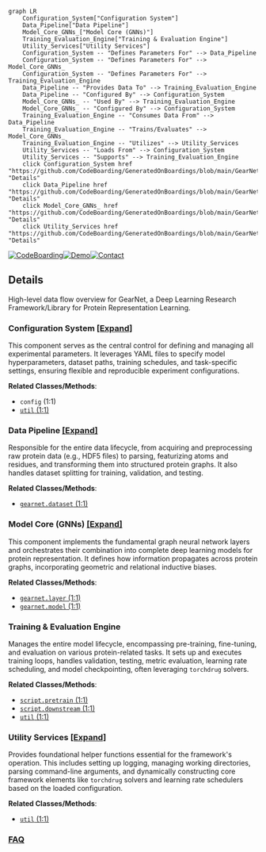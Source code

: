 ```mermaid
graph LR
    Configuration_System["Configuration System"]
    Data_Pipeline["Data Pipeline"]
    Model_Core_GNNs_["Model Core (GNNs)"]
    Training_Evaluation_Engine["Training & Evaluation Engine"]
    Utility_Services["Utility Services"]
    Configuration_System -- "Defines Parameters For" --> Data_Pipeline
    Configuration_System -- "Defines Parameters For" --> Model_Core_GNNs_
    Configuration_System -- "Defines Parameters For" --> Training_Evaluation_Engine
    Data_Pipeline -- "Provides Data To" --> Training_Evaluation_Engine
    Data_Pipeline -- "Configured By" --> Configuration_System
    Model_Core_GNNs_ -- "Used By" --> Training_Evaluation_Engine
    Model_Core_GNNs_ -- "Configured By" --> Configuration_System
    Training_Evaluation_Engine -- "Consumes Data From" --> Data_Pipeline
    Training_Evaluation_Engine -- "Trains/Evaluates" --> Model_Core_GNNs_
    Training_Evaluation_Engine -- "Utilizes" --> Utility_Services
    Utility_Services -- "Loads From" --> Configuration_System
    Utility_Services -- "Supports" --> Training_Evaluation_Engine
    click Configuration_System href "https://github.com/CodeBoarding/GeneratedOnBoardings/blob/main/GearNet/Configuration_System.md" "Details"
    click Data_Pipeline href "https://github.com/CodeBoarding/GeneratedOnBoardings/blob/main/GearNet/Data_Pipeline.md" "Details"
    click Model_Core_GNNs_ href "https://github.com/CodeBoarding/GeneratedOnBoardings/blob/main/GearNet/Model_Core_GNNs_.md" "Details"
    click Utility_Services href "https://github.com/CodeBoarding/GeneratedOnBoardings/blob/main/GearNet/Utility_Services.md" "Details"
```

[![CodeBoarding](https://img.shields.io/badge/Generated%20by-CodeBoarding-9cf?style=flat-square)](https://github.com/CodeBoarding/GeneratedOnBoardings)[![Demo](https://img.shields.io/badge/Try%20our-Demo-blue?style=flat-square)](https://www.codeboarding.org/demo)[![Contact](https://img.shields.io/badge/Contact%20us%20-%20contact@codeboarding.org-lightgrey?style=flat-square)](mailto:contact@codeboarding.org)

## Details

High-level data flow overview for GearNet, a Deep Learning Research Framework/Library for Protein Representation Learning.

### Configuration System [[Expand]](./Configuration_System.md)
This component serves as the central control for defining and managing all experimental parameters. It leverages YAML files to specify model hyperparameters, dataset paths, training schedules, and task-specific settings, ensuring flexible and reproducible experiment configurations.


**Related Classes/Methods**:

- `config` (1:1)
- <a href="https://github.com/DeepGraphLearning/GearNet/blob/main/util.py#L1-L1" target="_blank" rel="noopener noreferrer">`util` (1:1)</a>


### Data Pipeline [[Expand]](./Data_Pipeline.md)
Responsible for the entire data lifecycle, from acquiring and preprocessing raw protein data (e.g., HDF5 files) to parsing, featurizing atoms and residues, and transforming them into structured protein graphs. It also handles dataset splitting for training, validation, and testing.


**Related Classes/Methods**:

- <a href="https://github.com/DeepGraphLearning/GearNet/blob/main/gearnet/dataset.py#L1-L1" target="_blank" rel="noopener noreferrer">`gearnet.dataset` (1:1)</a>


### Model Core (GNNs) [[Expand]](./Model_Core_GNNs_.md)
This component implements the fundamental graph neural network layers and orchestrates their combination into complete deep learning models for protein representation. It defines how information propagates across protein graphs, incorporating geometric and relational inductive biases.


**Related Classes/Methods**:

- <a href="https://github.com/DeepGraphLearning/GearNet/blob/main/gearnet/layer.py#L1-L1" target="_blank" rel="noopener noreferrer">`gearnet.layer` (1:1)</a>
- <a href="https://github.com/DeepGraphLearning/GearNet/blob/main/gearnet/model.py#L1-L1" target="_blank" rel="noopener noreferrer">`gearnet.model` (1:1)</a>


### Training & Evaluation Engine
Manages the entire model lifecycle, encompassing pre-training, fine-tuning, and evaluation on various protein-related tasks. It sets up and executes training loops, handles validation, testing, metric evaluation, learning rate scheduling, and model checkpointing, often leveraging `torchdrug` solvers.


**Related Classes/Methods**:

- <a href="https://github.com/DeepGraphLearning/GearNet/blob/main/script/pretrain.py#L1-L1" target="_blank" rel="noopener noreferrer">`script.pretrain` (1:1)</a>
- <a href="https://github.com/DeepGraphLearning/GearNet/blob/main/script/downstream.py#L1-L1" target="_blank" rel="noopener noreferrer">`script.downstream` (1:1)</a>
- <a href="https://github.com/DeepGraphLearning/GearNet/blob/main/util.py#L1-L1" target="_blank" rel="noopener noreferrer">`util` (1:1)</a>


### Utility Services [[Expand]](./Utility_Services.md)
Provides foundational helper functions essential for the framework's operation. This includes setting up logging, managing working directories, parsing command-line arguments, and dynamically constructing core framework elements like `torchdrug` solvers and learning rate schedulers based on the loaded configuration.


**Related Classes/Methods**:

- <a href="https://github.com/DeepGraphLearning/GearNet/blob/main/util.py#L1-L1" target="_blank" rel="noopener noreferrer">`util` (1:1)</a>




### [FAQ](https://github.com/CodeBoarding/GeneratedOnBoardings/tree/main?tab=readme-ov-file#faq)